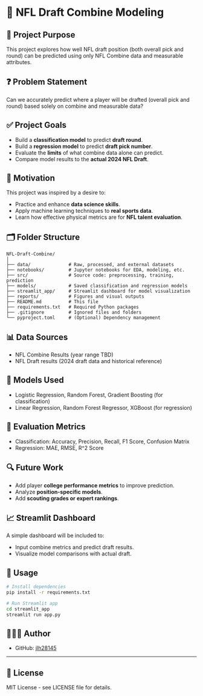 # 🏈 NFL Draft Combine Modeling

## 📌 Project Purpose
This project explores how well NFL draft position (both overall pick and round) can be predicted using only NFL Combine data and measurable attributes.

## ❓ Problem Statement
Can we accurately predict where a player will be drafted (overall pick and round) based solely on combine and measurable data?

## ✅ Project Goals
- Build a **classification model** to predict **draft round**.
- Build a **regression model** to predict **draft pick number**.
- Evaluate the **limits** of what combine data alone can predict.
- Compare model results to the **actual 2024 NFL Draft**.

## 🎯 Motivation
This project was inspired by a desire to:
- Practice and enhance **data science skills**.
- Apply machine learning techniques to **real sports data**.
- Learn how effective physical metrics are for **NFL talent evaluation**.

## 🗂️ Folder Structure
```
NFL-Draft-Combine/
│
├── data/              # Raw, processed, and external datasets
├── notebooks/         # Jupyter notebooks for EDA, modeling, etc.
├── src/               # Source code: preprocessing, training, prediction
├── models/            # Saved classification and regression models
├── streamlit_app/     # Streamlit dashboard for model visualization
├── reports/           # Figures and visual outputs
├── README.md          # This file
├── requirements.txt   # Required Python packages
├── .gitignore         # Ignored files and folders
└── pyproject.toml     # (Optional) Dependency management
```

## 📊 Data Sources
- NFL Combine Results (year range TBD)
- NFL Draft results (2024 draft data and historical reference)

## 🧠 Models Used
- Logistic Regression, Random Forest, Gradient Boosting (for classification)
- Linear Regression, Random Forest Regressor, XGBoost (for regression)

## 🧪 Evaluation Metrics
- Classification: Accuracy, Precision, Recall, F1 Score, Confusion Matrix
- Regression: MAE, RMSE, R^2 Score

## 🔍 Future Work
- Add player **college performance metrics** to improve prediction.
- Analyze **position-specific models**.
- Add **scouting grades or expert rankings**.

## 📈 Streamlit Dashboard
A simple dashboard will be included to:
- Input combine metrics and predict draft results.
- Visualize model comparisons with actual draft.

## 💬 Usage
```bash
# Install dependencies
pip install -r requirements.txt

# Run Streamlit app
cd streamlit_app
streamlit run app.py
```

## 👨🏾‍💻 Author
- GitHub: [jlh28145](https://github.com/jlh28145)

---

## 📜 License
MIT License - see LICENSE file for details.


